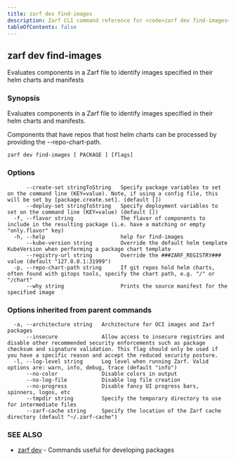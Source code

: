 ```yaml
---
title: zarf dev find-images
description: Zarf CLI command reference for <code>zarf dev find-images</code>.
tableOfContents: false
---
```


## zarf dev find-images

Evaluates components in a Zarf file to identify images specified in their helm charts and manifests

### Synopsis

Evaluates components in a Zarf file to identify images specified in their helm charts and manifests.

Components that have repos that host helm charts can be processed by providing the --repo-chart-path.

```
zarf dev find-images [ PACKAGE ] [flags]
```

### Options

```
      --create-set stringToString   Specify package variables to set on the command line (KEY=value). Note, if using a config file, this will be set by [package.create.set]. (default [])
      --deploy-set stringToString   Specify deployment variables to set on the command line (KEY=value) (default [])
  -f, --flavor string               The flavor of components to include in the resulting package (i.e. have a matching or empty "only.flavor" key)
  -h, --help                        help for find-images
      --kube-version string         Override the default helm template KubeVersion when performing a package chart template
      --registry-url string         Override the ###ZARF_REGISTRY### value (default "127.0.0.1:31999")
  -p, --repo-chart-path string      If git repos hold helm charts, often found with gitops tools, specify the chart path, e.g. "/" or "/chart"
      --why string                  Prints the source manifest for the specified image
```

### Options inherited from parent commands

```
  -a, --architecture string   Architecture for OCI images and Zarf packages
      --insecure              Allow access to insecure registries and disable other recommended security enforcements such as package checksum and signature validation. This flag should only be used if you have a specific reason and accept the reduced security posture.
  -l, --log-level string      Log level when running Zarf. Valid options are: warn, info, debug, trace (default "info")
      --no-color              Disable colors in output
      --no-log-file           Disable log file creation
      --no-progress           Disable fancy UI progress bars, spinners, logos, etc
      --tmpdir string         Specify the temporary directory to use for intermediate files
      --zarf-cache string     Specify the location of the Zarf cache directory (default "~/.zarf-cache")
```

### SEE ALSO

* [zarf dev](/commands/zarf_dev/)	 - Commands useful for developing packages

